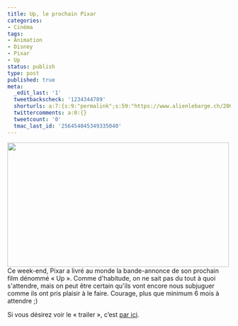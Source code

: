 ```yaml
---
title: Up, le prochain Pixar
categories:
- Cinéma
tags:
- Animation
- Disney
- Pixar
- Up
status: publish
type: post
published: true
meta:
  _edit_last: '1'
  tweetbackscheck: '1234344789'
  shorturls: a:7:{s:9:"permalink";s:59:"https://www.alienlebarge.ch/2008/11/11/up-le-prochain-pixar/";s:7:"tinyurl";s:25:"https://tinyurl.com/byxzqc";s:4:"isgd";s:17:"https://is.gd/ik49";s:5:"bitly";s:18:"https://bit.ly/PBS0";s:5:"snipr";s:22:"https://snipr.com/b9v9e";s:5:"snurl";s:22:"https://snurl.com/b9v9e";s:7:"snipurl";s:24:"https://snipurl.com/b9v9e";}
  twittercomments: a:0:{}
  tweetcount: '0'
  tmac_last_id: '256454045349335040'
---
```

<img class="alignnone size-medium wp-image-774" title="Up" src="https://dlgjp9x71cipk.cloudfront.net/2008/11/uppixar.png" alt="" width="500" height="281" />
Ce week-end, Pixar a livré au monde la bande-annonce de son prochain film dénommé « Up ». Comme d'habitude, on ne sait pas du tout à quoi s'attendre, mais on peut être certain qu'ils vont encore nous subjuguer comme ils ont pris plaisir à le faire.
Courage, plus que minimum 6 mois à attendre ;)

Si vous désirez voir le « trailer », c’est <a title="Le trailer de Up" href="https://www.apple.com/trailers/disney/up/">par ici</a>.
